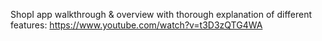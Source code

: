 ShopI app walkthrough & overview with thorough explanation of different features: https://www.youtube.com/watch?v=t3D3zQTG4WA
